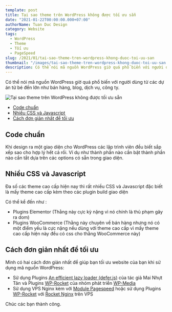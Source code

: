 ```yaml
---
template: post
title: Tại sao theme trên WordPress không được tối ưu sẵn
date: "2021-01-22T00:00:00.000+07:00"
authorName: Tuan Duc Design
category: Website
tags:
  - WordPress
  - Theme
  - Tối ưu
  - PageSpeed
slug: /2021/01/tai-sao-theme-tren-wordpress-khong-duoc-toi-uu-san
thumbnail: "/images/tai-sao-theme-tren-wordpress-khong-duoc-toi-uu-san.jpg"
description: Có thể nói mã nguồn WordPress giờ quá phổ biến với người dùng từ các dự án từ bé đến lớn như bán hàng, blog, dịch vụ, công ty.
---
```


Có thể nói mã nguồn WordPress giờ quá phổ biến với người dùng từ các dự án từ bé đến lớn như bán hàng, blog, dịch vụ, công ty.

![Tại sao theme trên WordPress không được tối ưu sẵn](/images/tai-sao-theme-tren-wordpress-khong-duoc-toi-uu-san.jpg)

- [Code chuẩn](#code-chuẩn)
- [Nhiều CSS và Javascript](#nhiều-css-và-javascript)
- [Cách đơn giản nhất để tối ưu](#cách-đơn-giản-nhất-để-tối-ưu)

## Code chuẩn

Khi design ra một giao diện cho WordPress các lập trình viên đều biết sắp xếp sao cho hợp lý hết cả rồi. Ví dụ như thành phần nào cần bật thành phần nào cần tắt dựa trên các options có sẵn trong giao diện.

## Nhiều CSS và Javascript

Đa số các theme cao cấp hiện nay thì rất nhiều CSS và Javascript đặc biết là mấy theme cao cấp kèm theo các plugin build giao diện

Có thể kể đến như :

- Plugins Elementor (Thằng này cực kỳ nặng vì nó chính là thủ phạm gây ra dom)
- Plugins WooCommerce (Thằng này chuyên về bán hàng nhưng nó có một điểm yếu là cực nặng nếu dùng với theme cao cấp vì mấy theme cao cấp hiện này đều có css cho thằng WooCommerce này)

## Cách đơn giản nhất để tối ưu

Mình có hai cách đơn giản nhất để giúp bạn tối ưu website của bạn khi sử dụng mã nguồn WordPress:

- Sử dụng Plugins [An efficient lazy loader (defer.js)](https://wordpress.org/plugins/shins-pageload-magic/) của tác giả Mai Nhựt Tân và Plugins [WP-Rocket](https://wp-rocket.me/) của nhóm phát triển [WP-Media](https://wp-media.me/)
- Sử dụng VPS Nginx kèm với [Module Pagespeed](https://www.modpagespeed.com/doc/) hoặc sử dụng Plugins [WP-Rocket](https://wp-rocket.me/) với [Rocket Nginx](https://github.com/SatelliteWP/rocket-nginx) trên VPS

Chúc các bạn thành công.
